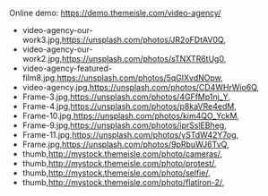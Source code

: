 Online demo: https://demo.themeisle.com/video-agency/

- video-agency-our-work3.jpg,https://unsplash.com/photos/JR2oFDtAV0Q,
- video-agency-our-work2.jpg,https://unsplash.com/photos/sTNXTR6tUg0,
- video-agency-featured-film8.jpg,https://unsplash.com/photos/5qGIXvdNOpw,
- video-agency.jpg,https://unsplash.com/photos/CD4WHrWio6Q,
- Frame-3.jpg,https://unsplash.com/photos/4GFfMp1nj_Y,
- Frame-4.jpg,https://unsplash.com/photos/p8kaVRe4edM,
- Frame-10.jpg,https://unsplash.com/photos/kim4QO_YckM,
- Frame-9.jpg,https://unsplash.com/photos/iprSslEBheg,
- Frame-11.jpg,https://unsplash.com/photos/ySTdW42Y7og,
- Frame.jpg,https://unsplash.com/photos/9pRbuWJ6TvQ,
- thumb,http://mystock.themeisle.com/photo/cameras/,
- thumb,http://mystock.themeisle.com/photo/protest/,
- thumb,http://mystock.themeisle.com/photo/selfie/,
- thumb,http://mystock.themeisle.com/photo/flatiron-2/,

